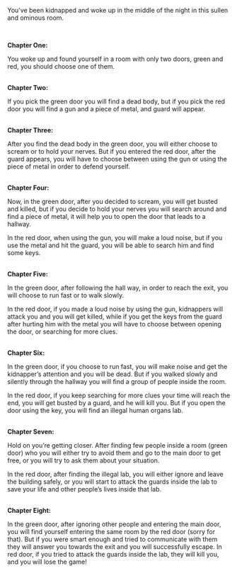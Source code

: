 
You've been kidnapped and woke up in the middle of the night in this sullen and ominous room.

<br>

<strong>Chapter One: </strong>

You woke up and found yourself in a room with only two doors, green and red, you should choose one of them.<br> <br>



<strong> Chapter Two: </strong>

If you pick the green door you will find a dead body, but if you pick the red door you will find a gun and a piece of metal, and guard will appear.<br><br>



<strong> Chapter Three: </strong>

After you find the dead body in the green door, you will either choose to scream or to hold your nerves.
But if you entered the red door, after the guard appears, you will have to choose between using the gun or using the piece of metal in order to defend yourself. <br><br>



<strong> Chapter Four: </strong>

Now, in the green door, after you decided to scream, you will get busted and killed, but if you decide to hold your nerves you will search around and find a piece of metal, it will help you to open the door that leads to a hallway.

In the red door, when using the gun, you will make a loud noise, but if you use the metal and hit the guard, you will be able to search him and find some keys.<br><br>



<strong> Chapter Five: </strong>

In the green door, after following the hall way, in order to reach the exit, you will choose to run fast or to walk slowly. 

In the red door, if you made a loud noise by using the gun, kidnappers will attack you and you will get killed, while if you get the keys from the guard after hurting him with the metal you will have to choose between opening the door, or searching for more clues.<br><br>



<strong> Chapter Six: </strong>

In the green door, if you choose to run fast, you will make noise and get the kidnapper’s attention and you will be dead. But if you walked slowly and silently through the hallway you will find a group of people inside the room.

In the red door, if you keep searching for more clues your time will reach the end, you will get busted by a guard, and he will kill you. But if you open the door using the key, you will find an illegal human organs lab.<br><br>





<strong> Chapter Seven: </strong>

Hold on you’re getting closer.
After finding few people inside a room (green door) who you will either try to avoid them and go to the main door to get free, or you will try to ask them about your situation.

In the red door, after finding the illegal lab, you will either ignore and leave the building safely, or you will start to attack the guards inside the lab to save your life and other people’s lives inside that lab.<br><br>




<strong> Chapter Eight: </strong>

In the green door, after ignoring other people and entering the main door, you will find yourself entering the same room by the red door (sorry for that). But if you were smart enough and tried to communicate with them they will answer you towards the exit and you will successfully escape.
In red door, if you tried to attack the guards inside the lab, they will kill you, and you will lose the game!

